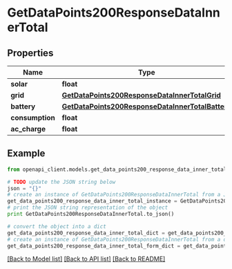 # GetDataPoints200ResponseDataInnerTotal


## Properties
Name | Type | Description | Notes
------------ | ------------- | ------------- | -------------
**solar** | **float** |  | [optional] 
**grid** | [**GetDataPoints200ResponseDataInnerTotalGrid**](GetDataPoints200ResponseDataInnerTotalGrid.md) |  | [optional] 
**battery** | [**GetDataPoints200ResponseDataInnerTotalBattery**](GetDataPoints200ResponseDataInnerTotalBattery.md) |  | [optional] 
**consumption** | **float** |  | [optional] 
**ac_charge** | **float** |  | [optional] 

## Example

```python
from openapi_client.models.get_data_points200_response_data_inner_total import GetDataPoints200ResponseDataInnerTotal

# TODO update the JSON string below
json = "{}"
# create an instance of GetDataPoints200ResponseDataInnerTotal from a JSON string
get_data_points200_response_data_inner_total_instance = GetDataPoints200ResponseDataInnerTotal.from_json(json)
# print the JSON string representation of the object
print GetDataPoints200ResponseDataInnerTotal.to_json()

# convert the object into a dict
get_data_points200_response_data_inner_total_dict = get_data_points200_response_data_inner_total_instance.to_dict()
# create an instance of GetDataPoints200ResponseDataInnerTotal from a dict
get_data_points200_response_data_inner_total_form_dict = get_data_points200_response_data_inner_total.from_dict(get_data_points200_response_data_inner_total_dict)
```
[[Back to Model list]](../README.md#documentation-for-models) [[Back to API list]](../README.md#documentation-for-api-endpoints) [[Back to README]](../README.md)


